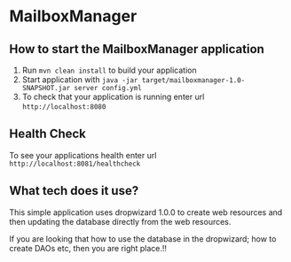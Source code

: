 # MailboxManager

How to start the MailboxManager application
---

1. Run `mvn clean install` to build your application
1. Start application with `java -jar target/mailboxmanager-1.0-SNAPSHOT.jar server config.yml`
1. To check that your application is running enter url `http://localhost:8080`

Health Check
---

To see your applications health enter url `http://localhost:8081/healthcheck`

What tech does it use?
---

This simple application uses dropwizard 1.0.0 to create web resources and then updating the 
database directly from the web resources. 

If you are looking that how to use the database in the dropwizard; how to create DAOs etc, 
then you are right place.!!


